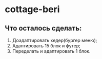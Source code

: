 # cottage-beri

## Что осталось сделать:
1. Доадаптировать хедер(бургер меню);
2. Адаптировать 15 блок и футер;
3. Переделать и адаптировать 1 блок.